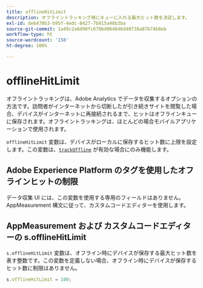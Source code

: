 ```yaml
---
title: offlineHitLimit
description: オフライントラッキング用にキューに入れる最大ヒット数を決定します。
exl-id: de6478b3-b95f-4edc-8427-7b915a46b3ba
source-git-commit: 1a49c2a6d90fc670bd0646d6d40738a87b74b8eb
workflow-type: ht
source-wordcount: '158'
ht-degree: 100%

---
```


# offlineHitLimit

オフライントラッキングは、Adobe Analytics でデータを収集するオプションの方法です。訪問者がインターネットから切断したが引き続きサイトを閲覧した場合、デバイスがインターネットに再接続されるまで、ヒットはオフラインキューに保存されます。オフライントラッキングは、ほとんどの場合モバイルアプリケーションで使用されます。

`offlineHitLimit` 変数は、デバイスがローカルに保存するヒット数に上限を設定します。この変数は、[`trackOffline`](trackoffline.md) が有効な場合にのみ機能します。

## Adobe Experience Platform のタグを使用したオフラインヒットの制限

データ収集 UI には、この変数を使用する専用のフィールドはありません。AppMeasurement 構文に従って、カスタムコードエディターを使用します。

## AppMeasurement および カスタムコードエディターの s.offlineHitLimit

`s.offlineHitLimit` 変数は、オフライン時にデバイスが保存する最大ヒット数を表す整数です。この変数を定義しない場合、オフライン時にデバイスが保存するヒット数に制限はありません。

```js
s.offlineHitLimit = 100;
```
